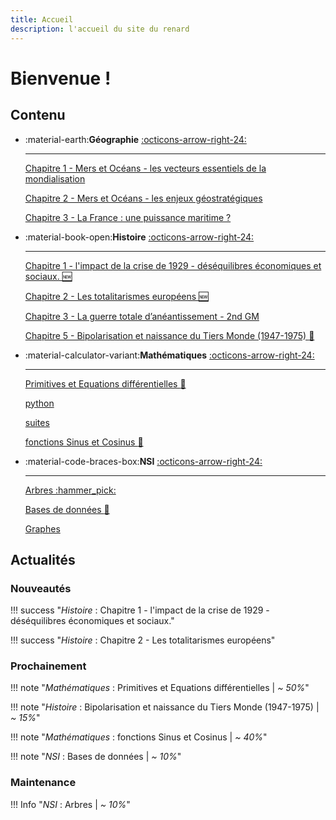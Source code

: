 ```yaml
---
title: Accueil 
description: l'accueil du site du renard
---
```

# Bienvenue !

<!--
Bienvenue sur **FoxDocs**

Ce site est un résumé de la plupart des cours de terminale.

L'objectif est de retranscrire les cours du lycée tout en restant fidèle à leur structure (chapitres, thèmes,...)
-->

## Contenu

<div class="grid cards" markdown>

-  :material-earth:__Géographie__ [:octicons-arrow-right-24:](Geographie/index.md)

    ---

    [Chapitre 1 - Mers et Océans - les vecteurs essentiels de la mondialisation](Geographie/1-Mers-et-Oceans.md)
    
    [Chapitre 2 - Mers et Océans - les enjeux géostratégiques](Geographie/2-Mers-et-Oceans.md)
    
    [Chapitre 3 - La France : une puissance maritime ?](Geographie/3-FR-puissance-maritime.md)

-  :material-book-open:__Histoire__ [:octicons-arrow-right-24:](Histoire/index.md)

    ---

    [Chapitre 1 - l'impact de la crise de 1929 - déséquilibres économiques et sociaux. :new:](Histoire/1-crise_de_1929.md)

    [Chapitre 2 - Les totalitarismes européens :new:](Histoire/2-totalitarismes_europeens.md)
    
    [Chapitre 3 - La guerre totale d’anéantissement - 2nd GM](Histoire/3-2nd_GM.md)
    
    [Chapitre 5 - Bipolarisation et naissance du Tiers Monde (1947-1975) :construction:](Histoire/5-bipolariastion_tiers_Monde.md)

-  :material-calculator-variant:__Mathématiques__ [:octicons-arrow-right-24:](Mathematiques/index.md)

    ---

    [Primitives et Equations différentielles :construction:](Mathematiques/Primitives_equa_diff.md)
    
    [python](Mathematiques/python.md)
    
    [suites](Mathematiques/suites.md)

    [fonctions Sinus et Cosinus :construction:](Mathematiques/fonctions_sin_cos.md)

-  :material-code-braces-box:__NSI__ [:octicons-arrow-right-24:](NSI/index.md)

    ---

    [Arbres :hammer_pick:](NSI/Arbres.md)
    
    [Bases de données :construction:](NSI/Bases_de_donnees.md)
    
    [Graphes](NSI/Graphes.md)

</div>

## Actualités

### Nouveautés

!!! success "*Histoire* : Chapitre 1 - l'impact de la crise de 1929 - déséquilibres économiques et sociaux."

!!! success "*Histoire* : Chapitre 2 - Les totalitarismes européens"

### Prochainement

!!! note "*Mathématiques* : Primitives et Equations différentielles | *~ 50%*"

!!! note "*Histoire* : Bipolarisation et naissance du Tiers Monde (1947-1975) | *~ 15%*"

!!! note "*Mathématiques* : fonctions Sinus et Cosinus | *~ 40%*"

!!! note "*NSI* : Bases de données | *~ 10%*"

### Maintenance

!!! Info "*NSI* : Arbres | *~ 10%*"